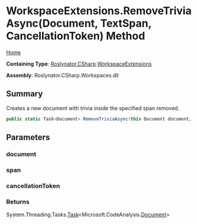 # WorkspaceExtensions\.RemoveTriviaAsync\(Document, TextSpan, CancellationToken\) Method

[Home](../../../../README.md)

**Containing Type**: [Roslynator.CSharp](../../README.md)\.[WorkspaceExtensions](../README.md)

**Assembly**: Roslynator\.CSharp\.Workspaces\.dll

## Summary

Creates a new document with trivia inside the specified span removed\.

```csharp
public static Task<Document> RemoveTriviaAsync(this Document document, TextSpan span, CancellationToken cancellationToken = default(CancellationToken))
```

## Parameters

### document





### span





### cancellationToken





### Returns

System\.Threading\.Tasks\.[Task](https://docs.microsoft.com/en-us/dotnet/api/system.threading.tasks.task-1)\<Microsoft\.CodeAnalysis\.[Document](https://docs.microsoft.com/en-us/dotnet/api/microsoft.codeanalysis.document)>

